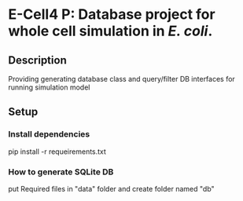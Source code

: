 E-Cell4 P: Database project for whole cell simulation in _E. coli_.
===========
## Description 
Providing generating database class and query/filter DB interfaces for running simulation model

## Setup
### Install dependencies
pip install -r requeirements.txt

### How to generate SQLite DB
put Required files in "data" folder and 
create folder named "db"
